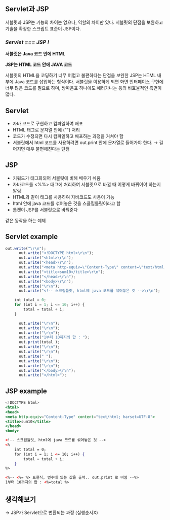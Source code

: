 ## Servlet과 JSP

서블릿과 JSP는 기능의 차이는 없으나, 역할의 차이만 있다. 서블릿의 단점을 보완하고 기술을 확장한 스크립트 표준이 JSP이다. 

### *Servlet === JSP !*

**서블릿은 Java 코드 안에 HTML**

**JSP는 HTML 코드 안에 JAVA 코드**

서블릿의 HTML을 코딩하기 너무 어렵고 불편하다는 단점을 보완한 JSP는 HTML 내부에 Java 코드를 삽입하는 형식이다. 서블릿을 이용하게 되면 화면 인터페이스 구현에 너무 많은 코드를 필요로 하며, 쌍따옴표 하나에도 에러가나는 등의 비효율적인 측면이 많다.

## Servlet

- 자바 코드로 구현하고 컴파일하여 배포
- HTML 태그로 문자열 안에 ("") 처리
- 코드가 수정되면 다시 컴파일하고 배포하는 과정을 거쳐야 함
- 서블릿에서 html 코드를 사용하려면 out.print 안에 문자열로 들어가야 한다. → 길어지면 매우 불편해진다는 단점

## JSP

- 키워드가 태그화되어 서블릿에 비해 배우기 쉬움
- 자바코드를 <%%> 태그에 처리하여 서블릿으로 바뀔 때 어떻게 바뀌어야 하는지 알림
- HTML과 같이 태그를 사용하여 자바코드도 사용이 가능
- html 안에 java 코드를 섞어놓은 것을 스클립틀릿이라고 함
- 톰캣이 JSP를 서블릿으로 바꿔준다

같은 동작을 하는 예제

## Servlet example

```jsx
out.write("\r\n");
      out.write("<!DOCTYPE html>\r\n");
      out.write("<html>\r\n");
      out.write("<head>\r\n");
      out.write("<meta http-equiv=\"Content-Type\" content=\"text/html; harset=UTF-8\">\r\n");
      out.write("<title>sum10</title>\r\n");
      out.write("</head>\r\n");
      out.write("<body>\r\n");
      out.write("\r\n");
      out.write("<!-- 스크립틀릿, html에 java 코드를 섞어놓은 것 -->\r\n");

	int total = 0;
	for (int i = 1; i <= 10; i++) {
		total = total + i;
	}

      out.write("\r\n");
      out.write("\r\n");
      out.write("\r\n");
      out.write("1부터 10까지의 합 : ");
      out.print(total );
      out.write("\r\n");
      out.write("\r\n");
      out.write(" ");
      out.write("\r\n");
      out.write("\r\n");
      out.write("</body>\r\n");
      out.write("</html>");
```

## JSP example

```jsx
<!DOCTYPE html>
<html>
<head>
<meta http-equiv="Content-Type" content="text/html; harset=UTF-8">
<title>sum10</title>
</head>
<body>

<!-- 스크립틀릿, html에 java 코드를 섞어놓은 것 -->
<%
	int total = 0;
	for (int i = 1; i <= 10; i++) {
		total = total + i;
	}
%>

<%-- <%= %> 표현식, 변수에 있는 값을 출력.. out.print 로 바뀜 --%>
1부터 10까지의 합 : <%=total %>
```

## 생각해보기

→ JSP가 Servlet으로 변환되는 과정 (실행순서X)

